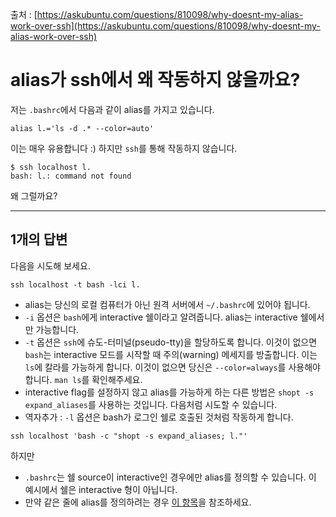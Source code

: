 출처 : [https://askubuntu.com/questions/810098/why-doesnt-my-alias-work-over-ssh](https://askubuntu.com/questions/810098/why-doesnt-my-alias-work-over-ssh)

# alias가 ssh에서 왜 작동하지 않을까요?

저는 `.bashrc`에서 다음과 같이 alias를 가지고 있습니다.

```shell
alias l.='ls -d .* --color=auto'
```

이는 매우 유용합니다 :) 하지만 `ssh`를 통해 작동하지 않습니다.

```shell
$ ssh localhost l.
bash: l.: command not found
```

왜 그럴까요?

---

## 1개의 답변

다음을 시도해 보세요.

```shell
ssh localhost -t bash -lci l.
```

* alias는 당신의 로컬 컴퓨터가 아닌 원격 서버에서 `~/.bashrc`에 있어야 됩니다.
* `-i` 옵션은 `bash`에게 interactive 쉘이라고 알려줍니다. alias는 interactive 쉘에서만 가능합니다.
* `-t` 옵션은 `ssh`에 슈도-터미널(pseudo-tty)을 할당하도록 합니다. 이것이 없으면 `bash`는 interactive 모드를 시작할 때 주의(warning) 메세지를 방출합니다. 이는 `ls`에 칼라를 가능하게 합니다. 이것이 없으면 당신은 `--color=always`를 사용해야 합니다. `man ls`를 확인해주세요.
* interactive flag를 설정하지 않고 alias를 가능하게 하는 다른 방법은 `shopt -s expand_aliases`를 사용하는 것입니다. 다음처럼 시도할 수 있습니다.
* 역자추가 : `-l` 옵션은 bash가 로그인 쉘로 호출된 것처럼 작동하게 합니다.

```shell
ssh localhost 'bash -c "shopt -s expand_aliases; l."'
```

하지만
* `.bashrc`는 쉘 source이 interactive인 경우에만 alias를 정의할 수 있습니다. 이 예시에서 쉘은 interactive 형이 아닙니다.
* 만약 같은 줄에 alias를 정의하려는 경우 [이 항목](https://stackoverflow.com/questions/2501056/cant-get-expand-aliases-to-take-effect)을 참조하세요.
